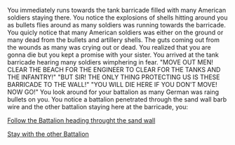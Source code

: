 You immediately runs towards the tank barricade filled with many American soldiers staying there. You notice the explosions of shells hitting around you as bullets flies around as many soldiers was running towards the barricade. You quicly notice that many American soldiers was either on the ground or many dead from the bullets and artillery shells. The guts coming out from the wounds as many was crying out or dead. You realized that you are gonna die but you kept a promise with your sister. You arrived at the tank barricade hearing many soldiers wimphering in fear. "MOVE OUT MEN! CLEAR THE BEACH FOR THE ENGINEER TO CLEAR FOR THE TANKS AND THE INFANTRY!" "BUT SIR! THE ONLY THING PROTECTING US IS THESE BARRICADE TO THE WALL!" "YOU WILL DIE HERE IF YOU DON'T MOVE! NOW GO!" You look around for your battalion as many German was raing bullets on you. You notice a battalion penetrated through the sand wall barb wire and the other battalion staying here at the barricade, you:

[Follow the Battalion heading throught the sand wall](Battalion.md)

[Stay with the other Battalion](Death-By-Bullet.md)